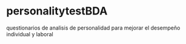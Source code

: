 # personalitytestBDA
questionarios de analisis de personalidad para mejorar el desempeño individual y laboral
